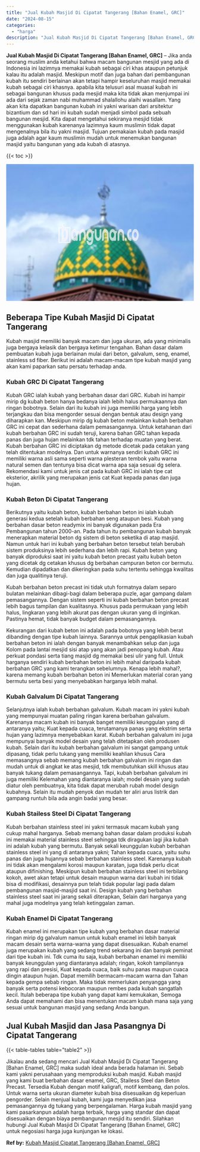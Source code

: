 ```yaml
---
title: "Jual Kubah Masjid Di Cipatat Tangerang [Bahan Enamel, GRC]"
date: "2024-08-15"
categories: 
  - "harga"
description: "Jual Kubah Masjid Di Cipatat Tangerang [Bahan Enamel, GRC]. Jikalau anda sedang mencari Jual Kubah Masjid Di Cipatat Tangerang [Bahan Enamel, GRC] maka sud..."
---
```


**Jual Kubah Masjid Di Cipatat Tangerang \[Bahan Enamel, GRC\]** – Jika anda seorang muslim anda ketahui bahwa macam bangunan mesjid yang ada di Indonesia ini lazimnya memakai kubah sebagai ciri khas ataupun petunjuk kalau itu adalah masjid. Meskipun motif dan juga bahan dari pembangunan kubah itu sendiri berlainan akan tetapi hampir keseluruhan masjid memakai kubah sebagai ciri khasnya. apabila kita telusuri asal muasal kubah ini sebagai bangunan khusus pada mesjid maka kita tidak akan menjumpai ini ada dari sejak zaman nabi muhammad shalallohu alaihi wasallam. Yang akan kita dapatkan bangunan kubah ini yakni warisan dari arsitektur bizantium dan sd hari ini kubah sudah menjadi simbol pada sebuah bangunan mesjid. Kita dapat mengetahui sekiranya mesjid tidak menggunakan kubah karenanya lazimnya kaum muslimin tidak dapat mengenalnya bila itu yakni masjid. Tujuan pemakaian kubah pada masjid juga adalah agar kaum muslimin mudah untuk menemukan bangunan masjid yaitu bangunan yang ada kubah di atasnya.

{{< toc >}}

![Jual Kubah Masjid Di Cipatat Tangerang [Bahan Enamel, GRC]](/images/jual-kubah-masjid-30.png)

## Beberapa Tipe Kubah Masjid Di Cipatat Tangerang

Kubah masjid memiliki banyak macam dan juga ukuran, ada yang minimalis juga bergaya kelasik dan bergaya ketimur tengahan. Bahan dasar dalam pembuatan kubah juga berlainan mulai dari beton, galvalum, seng, enamel, stainless sd fiber. Berikut ini adalah macam-macam tipe kubah masjid yang akan kami paparkan satu persatu terhadap anda.

### Kubah GRC Di Cipatat Tangerang

Kubah GRC ialah kubah yang berbahan dasar dari GRC. Kubah ini hampir mirip dg kubah beton hanya bedanya ialah lebih halus permukaannya dan ringan bobotnya. Selain dari itu kubah ini juga memiliki harga yang lebih terjangkau dan bisa mengorder sesuai dengan bentuk atau design yang diharapkan kan. Meskipun mirip dg kubah beton melainkan kubah berbahan GRC ini cepat dan sederhana dalam pemasangannya. Untuk ketahanan dari kubah berbahan GRC ini sudah teruji, karena bahan GRC tahan kepada panas dan juga hujan melainkan tdk tahan terhadap muatan yang berat. Kubah berbahan GRC ini diciptakan dg metode dicetak pada cetakan yang telah ditentukan modelnya. Dan untuk warnanya sendiri kubah GRC ini memiliki warna asli sama seperti warna plesteran tembok yaitu warna natural semen dan tentunya bisa dicat warna apa saja sesuai dg selera. Rekomendasi kami untuk jenis cat pada kubah GRC ini ialah tipe cat eksterior, akrilik yang merupakan jenis cat Kuat kepada panas dan juga hujan.

### Kubah Beton Di Cipatat Tangerang

Berikutnya yaitu kubah beton, kubah berbahan beton ini ialah kubah generasi kedua setelah kubah berbahan seng ataupun besi. Kubah yang berbahan dasar beton readymix ini banyak digunakan pada Era Pembangunan tahun 2000-an. Pada tahun itu pembangunan kubah banyak menerapkan material beton dg sistem di beton seketika di atap masjid. Namun untuk hari ini kubah yang berbahan beton tersebut telah berubah sistem produksinya lebih sederhana dan lebih rapi. Kubah beton yang banyak diproduksi saat ini yaitu kubah beton precast yaitu kubah beton yang dicetak dg cetakan khusus dg berbahan campuran beton cor bermutu. Kemudian dipadatkan dan dikeringkan pada suhu tertentu sehingga kwalitas dan juga qualitinya teruji.

Kubah berbahan beton precast ini tidak utuh formatnya dalam separo bulatan melainkan dibagi-bagi dalam beberapa puzle, agar gampang dalam pemasangannya. Dengan sistem seperti ini kubah berbahan beton precast lebih bagus tampilan dan kualitasnya. Khusus pada permukaan yang lebih halus, lingkaran yang lebih akurat pas dengan ukuran yang di inginkan. Pastinya hemat, tidak banyak budget dalam pemasangannya.

Kekurangan dari kubah beton ini adalah pada bobotnya yang lebih berat dibanding dengan tipe kubah lainnya. Sarannya untuk pengaplikasian kubah berbahan beton ini ialah dengan banyak menambahkan selup dan juga Kolom pada lantai mesjid sisi atap yang akan jadi penopang kubah. Atau perkuat pondasi serta tiang masjid dg memakai besi ulir yang full. Untuk harganya sendiri kubah berbahan beton ini lebih mahal daripada kubah berbahan GRC yang kami terangkan sebelumnya. Kenapa lebih mahal?, karena memang kubah berbahan beton ini Memerlukan material coran yang bermutu serta besi yang menyebabkan harganya lebih mahal.

### Kubah Galvalum Di Cipatat Tangerang

Selanjutnya ialah kubah berbahan galvalum. Kubah macam ini yakni kubah yang mempunyai muatan paling ringan karena berbahan galvalum. Karenanya macam kubah ini banyak banget memiliki keunggulan yang di antaranya yaitu; Kuat kepada cuaca, terutamanya panas yang ekstrim serta hujan yang lazimnya menyebabkan karat. Kubah berbahan galvalum ini juga mempunyai banyak model desain yang telah ditetapkan oleh produsen kubah. Selain dari itu kubah berbahan galvalum ini sangat gampang untuk dipasang, tidak perlu tukang yang memiliki keahlian khusus Cara memasangnya sebab memang kubah berbahan galvalum ini ringan dan mudah untuk di angkat ke atas mesjid, tdk membutuhkan skill khusus atau banyak tukang dalam pemasangannya. Tapi, kubah berbahan galvalum ini juga memiliki Kelemahan yang diantaranya ialah; model desain yang sudah diatur oleh pembuatnya, kita tidak dapat merubah rubah model design kubahnya. Selain itu mudah penyok dan mudah ter aliri arus listrik dan gampang runtuh bila ada angin badai yang besar.

### Kubah Stailess Steel Di Cipatat Tangerang

Kubah berbahan stainless steel ini yakni termasuk macam kubah yang cukup mahal harganya. Sebab memang bahan dasar dalam produksi kubah ini memakai material stainless steel sehingga tdk diragukan lagi jika kubah ini adalah kubah yang bermutu. Banyak sekali keunggulan kubah berbahan stainless steel ini yang di antaranya yakni; Tahan kepada cuaca, yaitu suhu panas dan juga hujannya sebab berbahan stainless steel. Karenanya kubah ini tidak akan mengalami korosi maupun karatan, juga tidak perlu dicat ataupun difinishing. Meskipun kubah berbahan stainless steel ini terbilang kokoh, awet akan tetapi untuk desain maupun warna dari kubah ini tidak bisa di modifikasi, desainnya pun telah tidak popular lagi pada dalam pembangunan masjid-masjid saat ini. Design kubah yang berbahan stainless steel saat ini jarang sekali diterapkan, Selain dari harganya yang mahal juga modelnya yang telah ketinggalan zaman.

### Kubah Enamel Di Cipatat Tangerang

Kubah enamel ini merupakan tipe kubah yang berbahan dasar material ringan mirip dg galvalum namun untuk kubah enamel ini lebih banyak macam desain serta warna-warna yang dapat disesuaikan. Kubah enamel juga merupakan kubah yang sedang trend sekarang ini dan banyak peminat dari tipe kubah ini. Tdk cuma itu saja, kubah berbahan enamel ini memiliki banyak keunggulan yang diantaranya adalah; ringan, kokoh tampilannya yang rapi dan presisi, Kuat kepada cuaca, baik suhu panas maupun cuaca dingin ataupun hujan. Dapat memilih bermacam-macam warna dan Tahan kepada gempa sebab ringan. Maka tidak memerlukan penyangga yang banyak serta potensi kebocoran maupun rembes pada kubah sangatlah kecil. Itulah beberapa tipe kubah yang dapat kami kemukakan, Semoga Anda dapat memahami dan bisa menentukan macam kubah mana saja yang sesuai untuk bangunan masjid yang sedang Anda bangun.

## Jual Kubah Masjid dan Jasa Pasangnya Di Cipatat Tangerang

{{< table-tables table="table2" >}}

Jikalau anda sedang mencari Jual Kubah Masjid Di Cipatat Tangerang \[Bahan Enamel, GRC\] maka sudah ideal anda berada halaman ini. Sebab kami yakni perusahaan yang memproduksi kubah masjid. Kubah masjid yang kami buat berbahan dasar enamel, GRC, Stailess Steel dan Beton Precast. Tersedia Kubah dengan motif kaligrafi, motif kembang, dan polos. Untuk warna serta ukuran diameter kubah bisa disesuaikan dg keperluan pengorder. Selain menjual kubah, kami juga menyedikan jasa pemasangannya dg tukang yang berpengalaman. Harga kubah masjid yang kami pasarkanpun adalah harga terbaik, harga yang standar dan dapat disesuaikan dengan biaya pembangunan mesjid itu sendiri. Silahkan hubungi Jual Kubah Masjid Di Cipatat Tangerang \[Bahan Enamel, GRC\] untuk negosiasi harga juga kunjungan ke lokasi.

**Ref by:** [Kubah Masjid Cipatat Tangerang [Bahan Enamel, GRC]](https://id.wikipedia.org/wiki/Kubah)
